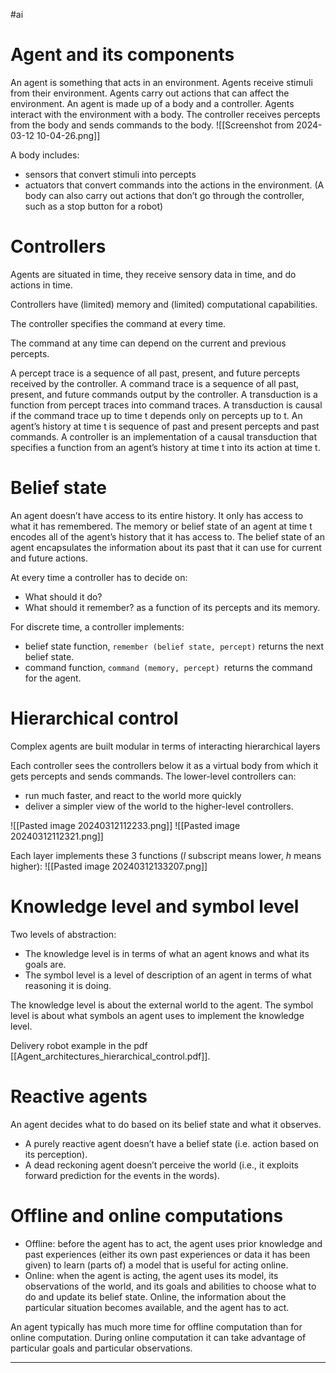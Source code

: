 #ai
# Agent and its components

An agent is something that acts in an environment.
Agents receive stimuli from their environment.
Agents carry out actions that can affect the environment.
An agent is made up of a body and a controller. Agents interact with the environment with a body. The controller receives percepts from the body and sends commands to the body.
![[Screenshot from 2024-03-12 10-04-26.png]]

A body includes:
* sensors that convert stimuli into percepts
* actuators that convert commands into the actions in the environment.
(A body can also carry out actions that don’t go through the controller, such as a stop button for a robot)

# Controllers

Agents are situated in time, they receive sensory data in time, and do actions in time.

Controllers have (limited) memory and (limited) computational capabilities.

The controller specifies the command at every time.

The command at any time can depend on the current and previous percepts.

A percept trace is a sequence of all past, present, and future percepts received by the
controller.
A command trace is a sequence of all past, present, and future commands output by the
controller.
A transduction is a function from percept traces into command traces.
A transduction is causal if the command trace up to time t depends only on percepts up
to t.
An agent’s history at time t is sequence of past and present percepts and past
commands.
A controller is an implementation of a causal transduction that specifies a function
from an agent’s history at time t into its action at time t.

# Belief state
An agent doesn’t have access to its entire history. It only has access to what it has remembered.
The memory or belief state of an agent at time t encodes all of the agent’s history that it has access to.
The belief state of an agent encapsulates the information about its past that it can use for current and future actions.

At every time a controller has to decide on:
* What should it do?
* What should it remember?
as a function of its percepts and its memory.

For discrete time, a controller implements:
* belief state function, `remember (belief state, percept)` returns the next belief state.
* command function, `command (memory, percept) `returns the command for the agent.

# Hierarchical control
Complex agents are built modular in terms of interacting hierarchical layers

Each controller sees the controllers below it as a virtual body from which it gets percepts and sends commands.
The lower-level controllers can:
* run much faster, and react to the world more quickly
* deliver a simpler view of the world to the higher-level controllers.

![[Pasted image 20240312112233.png]]
![[Pasted image 20240312112321.png]]

Each layer implements these 3 functions (_l_ subscript means lower, _h_ means higher):
![[Pasted image 20240312133207.png]]

# Knowledge level and symbol level

Two levels of abstraction:
* The knowledge level is in terms of what an agent knows and what its goals are.
*  The symbol level is a level of description of an agent in terms of what reasoning it is doing.

The knowledge level is about the external world to the agent.
The symbol level is about what symbols an agent uses to implement the knowledge level.

Delivery robot example in the pdf [[Agent_architectures_hierarchical_control.pdf]].

# Reactive agents
An agent decides what to do based on its belief state and what it
observes.
* A purely reactive agent doesn’t have a belief state (i.e. action based on its perception).
* A dead reckoning agent doesn’t perceive the world (i.e., it exploits forward prediction for the events in the words).
# Offline and online computations
* Offline: before the agent has to act, the agent uses prior knowledge and past experiences (either its own past experiences or data it has been given) to learn (parts of) a model that is useful for acting online.
* Online: when the agent is acting, the agent uses its model, its observations of the world, and its goals and abilities to choose what to do and update its belief state. Online, the information about the particular situation becomes available, and the agent has to act.

An agent typically has much more time for offline computation than for online computation. During online computation it can take advantage of particular goals and particular
observations.

---